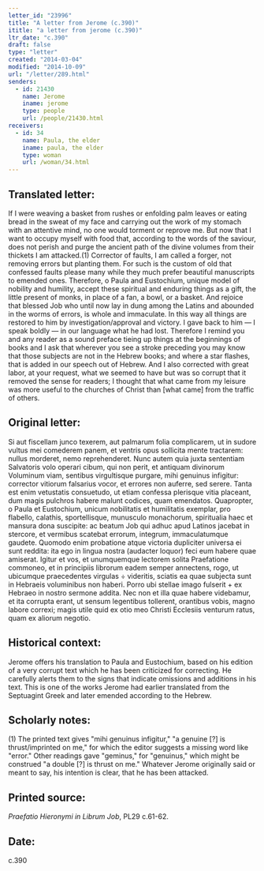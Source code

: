```yaml
---
letter_id: "23996"
title: "A letter from Jerome (c.390)"
ititle: "a letter from jerome (c.390)"
ltr_date: "c.390"
draft: false
type: "letter"
created: "2014-03-04"
modified: "2014-10-09"
url: "/letter/289.html"
senders:
  - id: 21430
    name: Jerome
    iname: jerome
    type: people
    url: /people/21430.html
receivers:
  - id: 34
    name: Paula, the elder
    iname: paula, the elder
    type: woman
    url: /woman/34.html
---
```

<h2> Translated letter:</h2>If I were weaving a basket from rushes or enfolding palm leaves or eating bread in the sweat of my face and carrying out the work of my stomach with an attentive mind, no one would torment or reprove me.  But now that I want to occupy myself with food that, according to the words of the saviour, does not perish and purge the ancient path of the divine volumes from their thickets I am attacked.(1)  Corrector of faults, I am called a forger, not removing errors but planting them.  For such is the custom of old that confessed faults please many while they much prefer beautiful manuscripts to emended ones.
Therefore, o Paula and Eustochium, unique model of nobility and humility, accept these spiritual and enduring things as a gift, the little present of monks, in place of a fan, a bowl, or a basket.  And rejoice that blessed Job who until now lay in dung among the Latins and abounded in the worms of errors, is whole and immaculate.  In this way all things are restored to him by investigation/approval and victory.  I gave back to him — I speak boldly — in our language what he had lost.  Therefore I remind you and any reader as a sound preface tieing up things at the beginnings of books and I ask that wherever you see a stroke preceding you may know that those subjects are not in the Hebrew books; and where a star flashes, that is added in our speech out of Hebrew.  And I also corrected with great labor, at your request, what we seemed to have but was so corrupt that it removed the sense for readers; I thought that what came from my leisure was more useful to the churches of Christ than [what came] from the traffic of others.
<h2 class="mt-4"> Original letter:</h2>Si aut fiscellam junco texerem, aut palmarum folia complicarem, ut in sudore vultus mei comederem panem, et ventris opus sollicita mente tractarem: nullus morderet, nemo reprehenderet. Nunc autem quia juxta sententiam Salvatoris volo operari cibum, qui non perit, et antiquam divinorum Voluminum viam, sentibus virgultisque purgare, mihi genuinus infigitur: corrector vitiorum falsarius vocor, et errores non auferre, sed serere. Tanta est enim vetustatis consuetudo, ut etiam confessa plerisque vitia placeant, dum magis pulchros habere malunt codices, quam emendatos. Quapropter, o Paula et Eustochium, unicum nobilitatis et humilitatis exemplar, pro flabello, calathis, sportellisque, munusculo monachorum, spiritualia haec et mansura dona suscipite: ac beatum Job qui adhuc apud Latinos jacebat in stercore, et vermibus scatebat errorum, integrum, immaculatumque gaudete. Quomodo enim probatione atque victoria dupliciter universa ei sunt reddita: ita ego in lingua nostra (audacter loquor) feci eum habere quae amiserat. Igitur et vos, et unumquemque lectorem solita Praefatione commoneo, et in principiis librorum eadem semper annectens, rogo, ut ubicumque praecedentes virgulas ÷ videritis, sciatis ea quae subjecta sunt in Hebraeis voluminibus non haberi. Porro ubi stellae imago fulserit + ex Hebraeo in nostro sermone addita. Nec non et illa quae habere videbamur, et ita corrupta erant, ut sensum legentibus tollerent, orantibus vobis, magno labore correxi; magis utile quid ex otio meo Christi Ecclesiis venturum ratus, quam ex aliorum negotio.
<h2 class="mt-4"> Historical context:</h2>Jerome offers his translation to Paula and Eustochium, based on his edition of a very corrupt text which he has been criticized for correcting.  He carefully alerts them to the signs that indicate omissions and additions in his text.  This is one of the works Jerome had earlier translated from the Septuagint Greek and later emended according to the Hebrew.
<h2 class="mt-4"> Scholarly notes:</h2>(1) The printed text gives "mihi genuinus infigitur," "a genuine [?] is thrust/imprinted on me," for which the editor suggests a missing word like "error."   Other readings gave "geminus," for "genuinus," which might be construed "a double [?] is thrust on me."  Whatever Jerome originally said or meant to say, his intention is clear, that he has been attacked.
<h2 class="mt-4"> Printed source:</h2><p><em>Praefatio Hieronymi in Librum Job</em>, PL29 c.61-62.</p><h2 class="mt-4"> Date:</h2>c.390